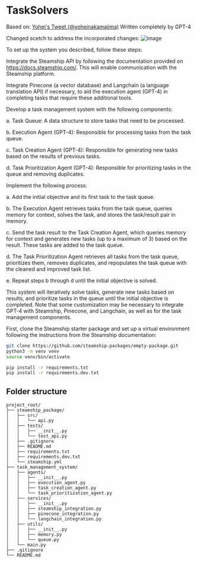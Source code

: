 # TaskSolvers

Based on:
[Yohei's Tweet (@yoheinakamajima)](https://twitter.com/yoheinakajima/status/1640934493489070080?s=46&t=tuKaIlkHjg0xHde1FOd6zQ)
Written completely by GPT-4

Changed scetch to address the incorporated changes:
![image](https://user-images.githubusercontent.com/126403501/228789235-7a601cee-63d6-4d37-ae37-ec70252144d5.png)


To set up the system you described, follow these steps:

Integrate the Steamship API by following the documentation provided on https://docs.steamship.com/. This will enable communication with the Steamship platform.

Integrate Pinecone (a vector database) and Langchain (a language translation API) if necessary, to aid the execution agent (GPT-4) in completing tasks that require these additional tools.

Develop a task management system with the following components:

a. Task Queue: A data structure to store tasks that need to be processed.

b. Execution Agent (GPT-4): Responsible for processing tasks from the task queue.

c. Task Creation Agent (GPT-4): Responsible for generating new tasks based on the results of previous tasks.

d. Task Prioritization Agent (GPT-4): Responsible for prioritizing tasks in the queue and removing duplicates.

Implement the following process:

a. Add the initial objective and its first task to the task queue.

b. The Execution Agent retrieves tasks from the task queue, queries memory for context, solves the task, and stores the task/result pair in memory.

c. Send the task result to the Task Creation Agent, which queries memory for context and generates new tasks (up to a maximum of 3) based on the result. These tasks are added to the task queue.

d. The Task Prioritization Agent retrieves all tasks from the task queue, prioritizes them, removes duplicates, and repopulates the task queue with the cleaned and improved task list.

e. Repeat steps b through d until the initial objective is solved.

This system will iteratively solve tasks, generate new tasks based on results, and prioritize tasks in the queue until the initial objective is completed. Note that some customization may be necessary to integrate GPT-4 with Steamship, Pinecone, and Langchain, as well as for the task management components.



First, clone the Steamship starter package and set up a virtual environment following the instructions from the Steamship documentation:
```bash copy code
git clone https://github.com/steamship-packages/empty-package.git
python3 -m venv venv
source venv/bin/activate

pip install -r requirements.txt
pip install -r requirements.dev.txt
```

## Folder structure

```
project_root/
├── steamship_package/
│   ├── src/
│   │   └── api.py
│   ├── tests/
│   │   ├── __init__.py
│   │   └── test_api.py
│   ├── .gitignore
│   ├── README.md
│   ├── requirements.txt
│   ├── requirements.dev.txt
│   └── steamship.yml
├── task_management_system/
│   ├── agents/
│   │   ├── __init__.py
│   │   ├── execution_agent.py
│   │   ├── task_creation_agent.py
│   │   └── task_prioritization_agent.py
│   ├── services/
│   │   ├── __init__.py
│   │   ├── steamship_integration.py
│   │   ├── pinecone_integration.py
│   │   └── langchain_integration.py
│   ├── utils/
│   │   ├── __init__.py
│   │   ├── memory.py
│   │   └── queue.py
│   └── main.py
├── .gitignore
└── README.md
```
